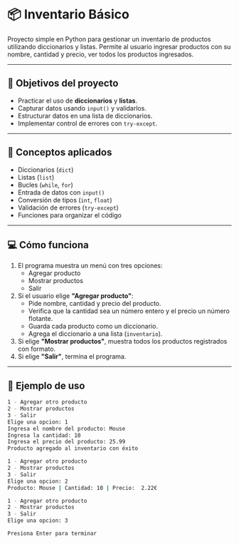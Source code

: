 ﻿# 📦 Inventario Básico

Proyecto simple en Python para gestionar un inventario de productos utilizando diccionarios y listas. Permite al usuario ingresar productos con su nombre, cantidad y precio, ver todos los productos ingresados.

---

## 🎯 Objetivos del proyecto

- Practicar el uso de **diccionarios** y **listas**.
- Capturar datos usando `input()` y validarlos.
- Estructurar datos en una lista de diccionarios.
- Implementar control de errores con `try-except`.

---

## 🧠 Conceptos aplicados

- Diccionarios (`dict`)
- Listas (`list`)
- Bucles (`while`, `for`)
- Entrada de datos con `input()`
- Conversión de tipos (`int`, `float`)
- Validación de errores (`try-except`)
- Funciones para organizar el código

---

## 💻 Cómo funciona

1. El programa muestra un menú con tres opciones:
   - Agregar producto
   - Mostrar productos
   - Salir
2. Si el usuario elige **"Agregar producto"**:
   - Pide nombre, cantidad y precio del producto.
   - Verifica que la cantidad sea un número entero y el precio un número flotante.
   - Guarda cada producto como un diccionario.
   - Agrega el diccionario a una lista (`inventario`).
3. Si elige **"Mostrar productos"**, muestra todos los productos registrados con formato.
4. Si elige **"Salir"**, termina el programa.

---

## 📌 Ejemplo de uso

```bash
1 - Agregar otro producto
2 - Mostrar productos
3 - Salir
Elige una opcion: 1
Ingresa el nombre del producto: Mouse
Ingresa la cantidad: 10
Ingresa el precio del producto: 25.99
Producto agregado al inventario con éxito

1 - Agregar otro producto
2 - Mostrar productos
3 - Salir
Elige una opcion: 2
Producto: Mouse | Cantidad: 10 | Precio:  2.22€

1 - Agregar otro producto
2 - Mostrar productos
3 - Salir
Elige una opcion: 3

Presiona Enter para terminar
